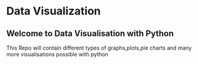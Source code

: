 # Data Visualization
## Welcome to Data  Visualisation with Python 
This Repo will contain different types of graphs,plots,pie charts and many more visualisations possible with python 
